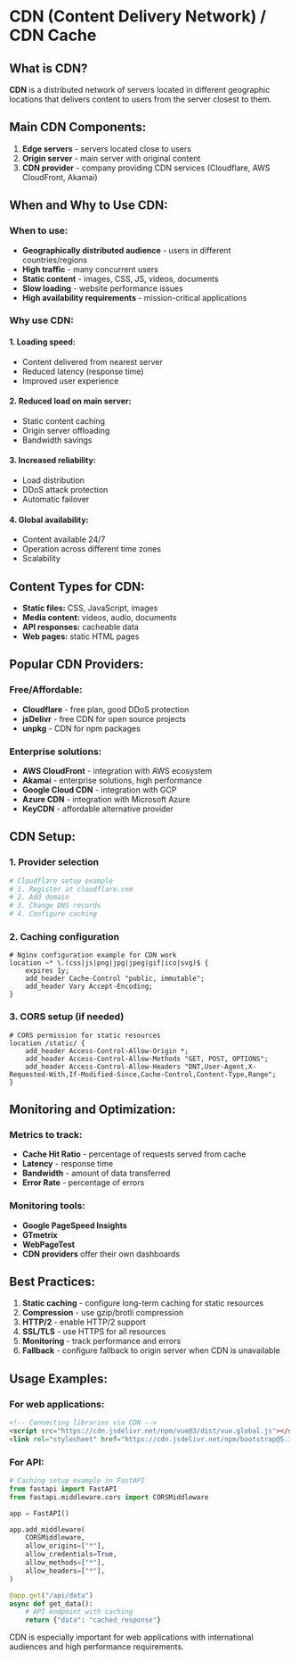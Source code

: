 # CDN (Content Delivery Network) / CDN Cache

## What is CDN?

**CDN** is a distributed network of servers located in different geographic locations that delivers content to users from the server closest to them.

## Main CDN Components:

1. **Edge servers** - servers located close to users
2. **Origin server** - main server with original content
3. **CDN provider** - company providing CDN services (Cloudflare, AWS CloudFront, Akamai)

## When and Why to Use CDN:

### When to use:
- **Geographically distributed audience** - users in different countries/regions
- **High traffic** - many concurrent users
- **Static content** - images, CSS, JS, videos, documents
- **Slow loading** - website performance issues
- **High availability requirements** - mission-critical applications

### Why use CDN:

#### 1. Loading speed:
- Content delivered from nearest server
- Reduced latency (response time)
- Improved user experience

#### 2. Reduced load on main server:
- Static content caching
- Origin server offloading
- Bandwidth savings

#### 3. Increased reliability:
- Load distribution
- DDoS attack protection
- Automatic failover

#### 4. Global availability:
- Content available 24/7
- Operation across different time zones
- Scalability

## Content Types for CDN:

- **Static files:** CSS, JavaScript, images
- **Media content:** videos, audio, documents
- **API responses:** cacheable data
- **Web pages:** static HTML pages

## Popular CDN Providers:

### Free/Affordable:
- **Cloudflare** - free plan, good DDoS protection
- **jsDelivr** - free CDN for open source projects
- **unpkg** - CDN for npm packages

### Enterprise solutions:
- **AWS CloudFront** - integration with AWS ecosystem
- **Akamai** - enterprise solutions, high performance
- **Google Cloud CDN** - integration with GCP
- **Azure CDN** - integration with Microsoft Azure
- **KeyCDN** - affordable alternative provider

## CDN Setup:

### 1. Provider selection
```bash
# Cloudflare setup example
# 1. Register at cloudflare.com
# 2. Add domain
# 3. Change DNS records
# 4. Configure caching
```

### 2. Caching configuration
```nginx
# Nginx configuration example for CDN work
location ~* \.(css|js|png|jpg|jpeg|gif|ico|svg)$ {
    expires 1y;
    add_header Cache-Control "public, immutable";
    add_header Vary Accept-Encoding;
}
```

### 3. CORS setup (if needed)
```nginx
# CORS permission for static resources
location /static/ {
    add_header Access-Control-Allow-Origin *;
    add_header Access-Control-Allow-Methods "GET, POST, OPTIONS";
    add_header Access-Control-Allow-Headers "DNT,User-Agent,X-Requested-With,If-Modified-Since,Cache-Control,Content-Type,Range";
}
```

## Monitoring and Optimization:

### Metrics to track:
- **Cache Hit Ratio** - percentage of requests served from cache
- **Latency** - response time
- **Bandwidth** - amount of data transferred
- **Error Rate** - percentage of errors

### Monitoring tools:
- **Google PageSpeed Insights**
- **GTmetrix**
- **WebPageTest**
- **CDN providers** offer their own dashboards

## Best Practices:

1. **Static caching** - configure long-term caching for static resources
2. **Compression** - use gzip/brotli compression
3. **HTTP/2** - enable HTTP/2 support
4. **SSL/TLS** - use HTTPS for all resources
5. **Monitoring** - track performance and errors
6. **Fallback** - configure fallback to origin server when CDN is unavailable

## Usage Examples:

### For web applications:
```html
<!-- Connecting libraries via CDN -->
<script src="https://cdn.jsdelivr.net/npm/vue@3/dist/vue.global.js"></script>
<link rel="stylesheet" href="https://cdn.jsdelivr.net/npm/bootstrap@5.1.3/dist/css/bootstrap.min.css">
```

### For API:
```python
# Caching setup example in FastAPI
from fastapi import FastAPI
from fastapi.middleware.cors import CORSMiddleware

app = FastAPI()

app.add_middleware(
    CORSMiddleware,
    allow_origins=["*"],
    allow_credentials=True,
    allow_methods=["*"],
    allow_headers=["*"],
)

@app.get("/api/data")
async def get_data():
    # API endpoint with caching
    return {"data": "cached_response"}
```

CDN is especially important for web applications with international audiences and high performance requirements.
